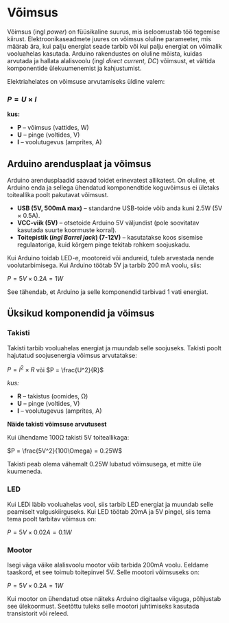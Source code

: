 # Võimsus

Võimsus (ingl *power*) on füüsikaline suurus, mis iseloomustab töö tegemise kiirust. 
Elektroonikaseadmete juures on võimsus oluline parameeter, mis määrab ära, kui palju energiat seade tarbib või kui palju energiat on võimalik vooluahelas kasutada. 
Arduino rakendustes on oluline mõista, kuidas arvutada ja hallata alalisvoolu (ingl *direct current, DC*) võimsust, et vältida komponentide ülekuumenemist ja kahjustumist.

Elektriahelates on võimsuse arvutamiseks üldine valem:
### $P = U \times I$

**kus:**
* **P** – võimsus (vattides, W)
* **U** – pinge (voltides, V)
* **I** – voolutugevus (amprites, A)

## Arduino arendusplaat ja võimsus
Arduino arendusplaadid saavad toidet erinevatest allikatest. On oluline, et Arduino enda ja sellega ühendatud komponendtide koguvõimsus ei ületaks toiteallika poolt pakutavat võimsust.
* **USB (5V, 500mA max)** – standardne USB-toide võib anda kuni 2.5W (5V × 0.5A).
* **VCC-viik (5V)** – otsetoide Arduino 5V väljundist (pole soovitatav kasutada suurte koormuste korral).
* **Toitepistik (*ingl Barrel jack*) (7-12V)** – kasutatakse koos sisemise regulaatoriga, kuid kõrgem pinge tekitab rohkem soojuskadu.


Kui Arduino toidab LED-e, mootoreid või andureid, tuleb arvestada nende voolutarbimisega. Kui Arduino töötab 5V ja tarbib 200 mA voolu, siis:

$P = 5V \times 0.2A = 1W$

See tähendab, et Arduino ja selle komponendid tarbivad 1 vati energiat.

## Üksikud komponendid ja võimsus
### Takisti
Takisti tarbib vooluahelas energiat ja muundab selle soojuseks. Takisti poolt hajutatud soojusenergia võimsus arvutatakse:

$P = I^2 \times R$ või 
$P = \frac{U^2}{R}$

*kus:*
* **R** – takistus (oomides, Ω)
* **U** – pinge (voltides, V)
* **I** – voolutugevus (amprites, A)

**Näide takisti võimsuse arvutusest**

Kui ühendame 100Ω takisti 5V toiteallikaga:

$P = \frac{5V^2}{100\Omega} = 0.25W$

Takisti peab olema vähemalt 0.25W lubatud võimsusega, et mitte üle kuumeneda.

### LED
Kui LEDi läbib vooluahelas vool, siis tarbib LED energiat ja muundab selle peamiselt valguskiirguseks. Kui LED töötab 20mA ja 5V pingel, siis tema tema poolt tarbitav võimsus on:

$P = 5V \times 0.02A = 0.1W$

### Mootor
Isegi väga väike alalisvoolu mootor võib tarbida 200mA voolu. Eeldame taaskord, et see toimub toitepinvel 5V. Selle mootori võimsuseks on:

$P = 5V \times 0.2A = 1W$

Kui mootor on ühendatud otse näiteks Arduino digitaalse viiguga, põhjustab see ülekoormust. Seetõttu tuleks selle mootori juhtimiseks kasutada transistorit või releed.